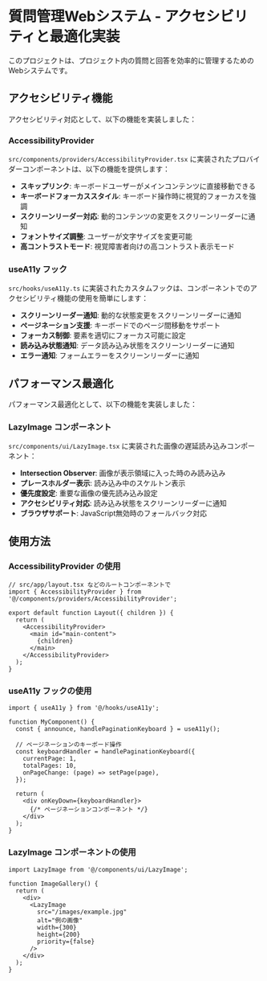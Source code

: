# 質問管理Webシステム - アクセシビリティと最適化実装

このプロジェクトは、プロジェクト内の質問と回答を効率的に管理するためのWebシステムです。

## アクセシビリティ機能

アクセシビリティ対応として、以下の機能を実装しました：

### AccessibilityProvider

`src/components/providers/AccessibilityProvider.tsx` に実装されたプロバイダーコンポーネントは、以下の機能を提供します：

- **スキップリンク**: キーボードユーザーがメインコンテンツに直接移動できる
- **キーボードフォーカススタイル**: キーボード操作時に視覚的フォーカスを強調
- **スクリーンリーダー対応**: 動的コンテンツの変更をスクリーンリーダーに通知
- **フォントサイズ調整**: ユーザーが文字サイズを変更可能
- **高コントラストモード**: 視覚障害者向けの高コントラスト表示モード

### useA11y フック

`src/hooks/useA11y.ts` に実装されたカスタムフックは、コンポーネントでのアクセシビリティ機能の使用を簡単にします：

- **スクリーンリーダー通知**: 動的な状態変更をスクリーンリーダーに通知
- **ページネーション支援**: キーボードでのページ間移動をサポート
- **フォーカス制御**: 要素を適切にフォーカス可能に設定
- **読み込み状態通知**: データ読み込み状態をスクリーンリーダーに通知
- **エラー通知**: フォームエラーをスクリーンリーダーに通知

## パフォーマンス最適化

パフォーマンス最適化として、以下の機能を実装しました：

### LazyImage コンポーネント

`src/components/ui/LazyImage.tsx` に実装された画像の遅延読み込みコンポーネント：

- **Intersection Observer**: 画像が表示領域に入った時のみ読み込み
- **プレースホルダー表示**: 読み込み中のスケルトン表示
- **優先度設定**: 重要な画像の優先読み込み設定
- **アクセシビリティ対応**: 読み込み状態をスクリーンリーダーに通知
- **ブラウザサポート**: JavaScript無効時のフォールバック対応

## 使用方法

### AccessibilityProvider の使用

```tsx
// src/app/layout.tsx などのルートコンポーネントで
import { AccessibilityProvider } from '@/components/providers/AccessibilityProvider';

export default function Layout({ children }) {
  return (
    <AccessibilityProvider>
      <main id="main-content">
        {children}
      </main>
    </AccessibilityProvider>
  );
}
```

### useA11y フックの使用

```tsx
import { useA11y } from '@/hooks/useA11y';

function MyComponent() {
  const { announce, handlePaginationKeyboard } = useA11y();
  
  // ページネーションのキーボード操作
  const keyboardHandler = handlePaginationKeyboard({
    currentPage: 1,
    totalPages: 10,
    onPageChange: (page) => setPage(page),
  });
  
  return (
    <div onKeyDown={keyboardHandler}>
      {/* ページネーションコンポーネント */}
    </div>
  );
}
```

### LazyImage コンポーネントの使用

```tsx
import LazyImage from '@/components/ui/LazyImage';

function ImageGallery() {
  return (
    <div>
      <LazyImage
        src="/images/example.jpg"
        alt="例の画像"
        width={300}
        height={200}
        priority={false}
      />
    </div>
  );
}
``` 